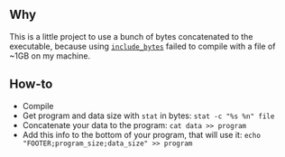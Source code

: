 ## Why
This is a little project to use a bunch of bytes concatenated to the executable, because using [`include_bytes`](https://doc.rust-lang.org/std/macro.include_bytes.html) failed to compile with a file of ~1GB on my machine.

## How-to
* Compile
* Get program and data size with `stat` in bytes: `stat -c "%s %n" file`
* Concatenate your data to the program: `cat data >> program`
* Add this info to the bottom of your program, that will use it: `echo "FOOTER;program_size;data_size" >> program`
